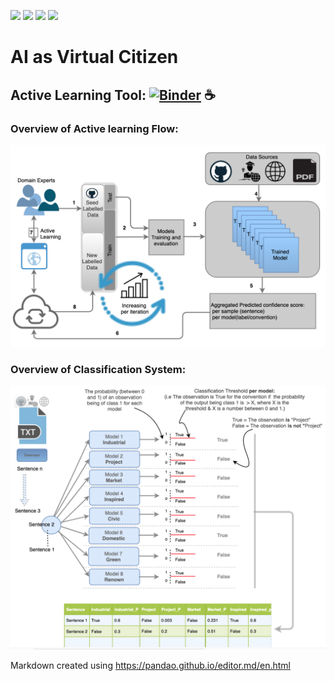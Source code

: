 ![](https://img.shields.io/github/last-commit/aideenf/AIVC) ![](https://img.shields.io/github/languages/code-size/aideenf/AIVC) ![](https://img.shields.io/github/languages/top/aideenf/AIVC) ![](https://img.shields.io/github/contributors/aideenf/aivc)
# AI as Virtual Citizen 

## Active Learning Tool: [![Binder](https://mybinder.org/badge_logo.svg)](https://mybinder.org/v2/gh/aideenf/AIVC/master?filepath=%2Fcp_wssc%2FRun_Audit_Tool.ipynb) :coffee:

### Overview of Active learning Flow:
![Image description](https://github.com/aideenf/AIVC/blob/master/cp_wssc/Drawings/Active_learning.png)


### Overview of Classification System:
![Image description](https://github.com/aideenf/AIVC/blob/master/cp_wssc/Drawings/models.png)




Markdown created using https://pandao.github.io/editor.md/en.html
